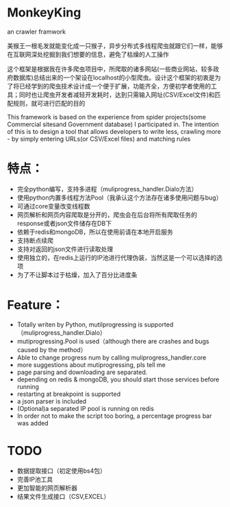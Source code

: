 # MonkeyKing
an crawler framwork

美猴王一根毛发就能变化成一只猴子，异步分布式多线程爬虫就跟它们一样，能够在互联网深处挖掘到我们想要的信息，避免了枯燥的人工操作

这个框架是根据我在许多爬虫项目中，所爬取的诸多网站(一些商业网站，较多政府数据库)总结出来的一个架设在localhost的小型爬虫。设计这个框架的初衷是为了将已经学到的爬虫技术设计成一个便于扩展，功能齐全，方便初学者使用的工具；同时也让爬虫开发者减轻开发耗时，达到只需输入网址(CSV/Excel文件)和匹配规则，就可进行匹配的目的

This framework is based on the experience from spider projects(some Commercial sitesand Government database) I participated in. The intention of this is to design a tool that allows developers to write less, crawling more - by simply entering URLs(or CSV/Excel files) and matching rules


# 特点：

* 完全python编写，支持多进程（muliprogress_handler.Dialo方法）
 * 使用python内置多线程方法Pool（我承认这个方法存在诸多使用问题与bug）
 * 可通过core变量改变线程数
* 网页解析和网页内容爬取是分开的，爬虫会在后台将所有爬取任务的response或者json文件储存在DB下
* 依赖于redis和mongoDB，所以在使用前请在本地开启服务
* 支持断点续爬
* 支持对返回的json文件进行读取处理
* 使用独立的，在redis上运行的IP池进行代理伪装，当然这是一个可以选择的选项
* 为了不让脚本过于枯燥，加入了百分比进度条

# Feature：
* Totally writen by Python, mutilprogressing is supported（muliprogress_handler.Dialo）
 * mutiprogressing.Pool is used（although there are crashes and bugs caused by the method）
 * Able to change progress num by calling muliprogress_handler.core
 * more suggestions about mutiprogressing, pls tell me
* page parsing and downloading are separated.
* depending on redis & mongoDB, you should start those services before running
* restarting at breakpoint is supported
* a json parser is included
* (Optional)a separated IP pool is running on redis
* In order not to make the script too boring, a percentage progress bar was added

# TODO
* 数据提取接口（初定使用bs4包）
* 完善IP池工具
* 更加智能的网页解析器
* 结果文件生成接口（CSV,EXCEL）
